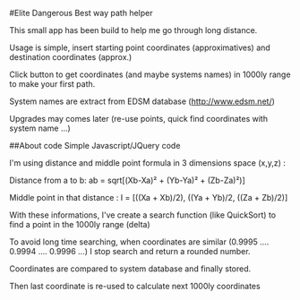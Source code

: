 #Elite Dangerous Best way path helper

This small app has been build to help me go through long distance.

Usage is simple, insert starting point coordinates (approximatives) and destination coordinates (approx.)

Click button to get coordinates (and maybe systems names) in 1000ly range to make your first path.

System names are extract from EDSM database (http://www.edsm.net/)


Upgrades may comes later (re-use points, quick find coordinates with system name ...)


##About code
Simple Javascript/JQuery code

I'm using distance and middle point formula in 3 dimensions space (x,y,z) :

Distance from a to b:  ab = sqrt[(Xb-Xa)² + (Yb-Ya)² + (Zb-Za)²)]

Middle point in that distance : I = [((Xa + Xb)/2), ((Ya + Yb)/2, ((Za + Zb)/2)] 

With these informations, I've create a search function (like QuickSort) to find a point in the 1000ly range (delta)

To avoid long time searching, when coordinates are similar (0.9995 .... 0.9994 .... 0.9996 ...) I stop search and return a rounded number.

Coordinates are compared to system database and finally stored.

Then last coordinate is re-used to calculate next 1000ly coordinates

